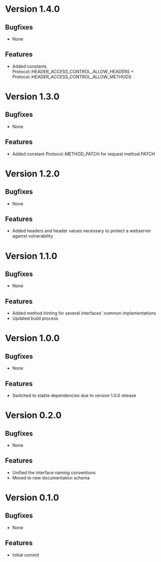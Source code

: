 # Version 1.4.0

## Bugfixes

* None

## Features

* Added constants Protocol::HEADER_ACCESS_CONTROL_ALLOW_HEADERS + Protocol::HEADER_ACCESS_CONTROL_ALLOW_METHODS

# Version 1.3.0

## Bugfixes

* None

## Features

* Added constant Protocol::METHOD_PATCH for request method PATCH

# Version 1.2.0

## Bugfixes

* None

## Features

* Added headers and header values necessary to protect a webserver against vulnerability

# Version 1.1.0

## Bugfixes

* None

## Features

* Added method hinting for several interfaces' common implementations
* Updated build process

# Version 1.0.0

## Bugfixes

* None

## Features

* Switched to stable dependencies due to version 1.0.0 release

# Version 0.2.0

## Bugfixes

* None

## Features

* Unified the interface naming conventions
* Moved to new documentation schema

# Version 0.1.0

## Bugfixes

* None

## Features

* Initial commit
